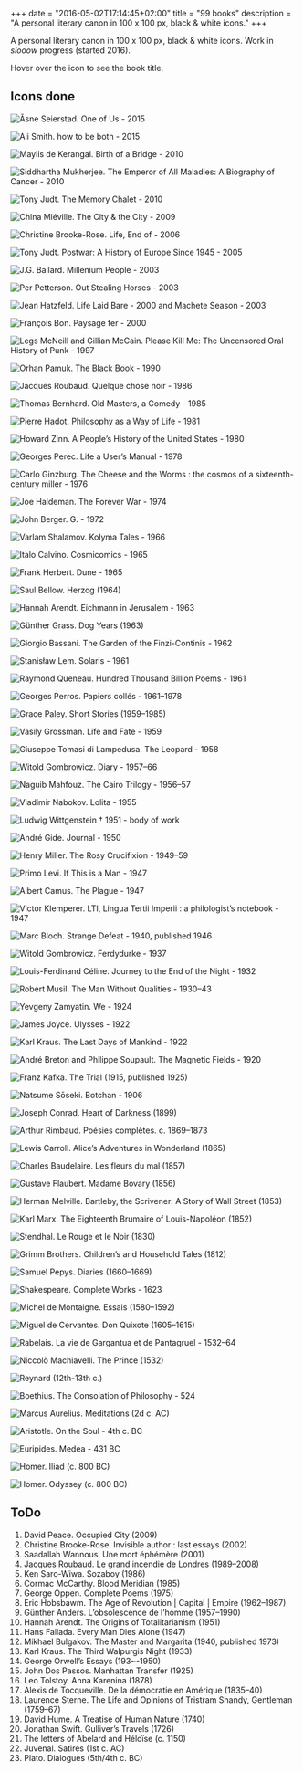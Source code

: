 +++
date = "2016-05-02T17:14:45+02:00"
title = "99 books"
description = "A personal literary canon in 100 x 100 px, black & white icons."
+++

A personal literary canon in 100 x 100 px, black & white icons. Work in _slooow_ progress (started 2016).

Hover over the icon to see the book title.

## Icons done

![Åsne Seierstad. One of Us - 2015](/img/99books/OneOfUs.png#books "Åsne Seierstad. One of Us - 2015")

![Ali Smith. how to be both - 2015](/img/99books/HowToBeBoth.png#books "Ali Smith. how to be both - 2015")

![Maylis de Kerangal. Birth of a Bridge - 2010](/img/99books/NaissanceDunPont.png#books "Maylis de Kerangal. Birth of a Bridge - 2010")

![Siddhartha Mukherjee. The Emperor of All Maladies: A Biography of Cancer - 2010](/img/99books/TheEmperorOfAllMaladies.png#books  "Siddhartha Mukherjee. The Emperor of All Maladies: A Biography of Cancer - 2010")

![Tony Judt. The Memory Chalet - 2010](/img/99books/MemoryChalet.png#books "Tony Judt. The Memory Chalet - 2010")

![China Miéville. The City & the City - 2009](/img/99books/TheCityAndTheCity.png#books  "China Miéville. The City & the City - 2009")

![Christine Brooke-Rose. Life, End of - 2006](/img/99books/LifeEndof.png#books "Christine Brooke-Rose. Life, End of - 2006")

![Tony Judt. Postwar: A History of Europe Since 1945 - 2005](/img/99books/Postwar.png#books "Tony Judt. Postwar: A History of Europe Since 1945 - 2005")

![J.G. Ballard. Millenium People - 2003](/img/99books/MilleniumPeople.png#books "J.G. Ballard. Millenium People - 2003")

![Per Petterson. Out Stealing Horses - 2003](/img/99books/OutStealingHorses.png#books "Per Petterson. Out Stealing Horses - 2003")

![Jean Hatzfeld. Life Laid Bare - 2000 and Machete Season - 2003](/img/99books/UneSaisonDeMachettes.png#books "Jean Hatzfeld. Life Laid Bare - 2000 and Machete Season - 2003")

![François Bon. Paysage fer - 2000](/img/99books/PaysageFer.png#books "François Bon. Paysage fer - 2000")

![Legs McNeill and Gillian McCain. Please Kill Me: The Uncensored Oral History of Punk - 1997](/img/99books/please-kill-me.png#books "Legs McNeill and Gillian McCain. Please Kill Me: The Uncensored Oral History of Punk - 1997")

![Orhan Pamuk. The Black Book - 1990](/img/99books/TheBlackBook.png#books "Orhan Pamuk. The Black Book - 1990")

![Jacques Roubaud. Quelque chose noir - 1986](/img/99books/QuelqueChoseNoir.png#books "Jacques Roubaud. Quelque chose noir - 1986")

![Thomas Bernhard. Old Masters, a Comedy - 1985](/img/99books/OldMasters.png#books "Thomas Bernhard. Old Masters, a Comedy - 1985")

![Pierre Hadot. Philosophy as a Way of Life - 1981](/img/99books/ExercicesSpirituels.png#books "Pierre Hadot. Philosophy as a Way of Life - 1981")

![Howard Zinn. A People’s History of the United States - 1980](/img/99books/APeoplesHistoryOfTheUS.png#books "Howard Zinn. A People’s History of the United States - 1980")

![Georges Perec. Life a User’s Manual - 1978](/img/99books/LaVieModeEmploi.png#books "Georges Perec. Life a User’s Manual - 1978")

![Carlo Ginzburg. The Cheese and the Worms : the cosmos of a sixteenth-century miller - 1976](/img/99books/FromageVers.png#books "Carlo Ginzburg. The Cheese and the Worms : the cosmos of a sixteenth-century miller - 1976")

![Joe Haldeman. The Forever War - 1974](/img/99books/Foreverwar.png#books "Joe Haldeman. The Forever War - 1974")

![John Berger. G. - 1972](/img/99books/G.png#books "John Berger. G. - 1972")

![Varlam Shalamov. Kolyma Tales - 1966](/img/99books/KolymaTales.png#books "Varlam Shalamov. Kolyma Tales - 1966")

![Italo Calvino. Cosmicomics - 1965](/img/99books/Cosmicomics.png#books "Italo Calvino. Cosmicomics - 1965")

![Frank Herbert. Dune - 1965](/img/99books/Dune.png#books "Frank Herbert. Dune - 1965")

![Saul Bellow. Herzog (1964)](/img/99books/Herzog.png#books "Saul Bellow. Herzog (1964)")

![Hannah Arendt. Eichmann in Jerusalem - 1963](/img/99books/ArendtEichmann.png#books "Hannah Arendt. Eichmann in Jerusalem - 1963")

![Günther Grass. Dog Years (1963)](/img/99books/GrassHundejahre.png#books "Günther Grass. Dog Years (1963)")

![Giorgio Bassani. The Garden of the Finzi-Continis - 1962](/img/99books/TheGardenOfTheFinziContinis.png#books "Giorgio Bassani. The Garden of the Finzi-Continis - 1962")

![Stanisław Lem. Solaris - 1961](/img/99books/Solaris.png#books "Stanisław Lem. Solaris - 1961")

![Raymond Queneau. Hundred Thousand Billion Poems - 1961](/img/99books/CentMilleMilliardsDePoemes.png#books "Raymond Queneau. Hundred Thousand Billion Poems - 1961")

![Georges Perros. Papiers collés - 1961–1978](/img/99books/papiersColles.png#books "Georges Perros. Papiers collés - 1961–1978")

![Grace Paley. Short Stories (1959–1985)](/img/99books/Paley.png#books "Grace Paley. Short Stories (1959–1985)")

![Vasily Grossman. Life and Fate - 1959](/img/99books/GrossmanLifeFate.png#books "Vasily Grossman. Life and Fate - 1959")

![Giuseppe Tomasi di Lampedusa. The Leopard - 1958](/img/99books/TheLeopard.png#books "Giuseppe Tomasi di Lampedusa. The Leopard - 1958")

![Witold Gombrowicz. Diary - 1957–66](/img/99books/GombrowiczDiary.png#books "Witold Gombrowicz. Diary - 1957–66")

![Naguib Mahfouz. The Cairo Trilogy - 1956–57](/img/99books/TheCairoTrilogy.png#books "Naguib Mahfouz. The Cairo Trilogy - 1956–57")

![Vladimir Nabokov. Lolita - 1955](/img/99books/Lolita.png#books "Vladimir Nabokov. Lolita - 1955")

![Ludwig Wittgenstein † 1951 - body of work](/img/99books/wittgenstein.png#books "Ludwig Wittgenstein † 1951 - body of work")

![André Gide. Journal - 1950](/img/99books/gide.png#books "André Gide. Journal - 1950")

![Henry Miller. The Rosy Crucifixion - 1949–59](/img/99books/MillerRosy.png#books "Henry Miller. The Rosy Crucifixion - 1949–59")

![Primo Levi. If This is a Man - 1947](/img/99books/Levi.png#books "Primo Levi. If This is a Man - 1947")

![Albert Camus. The Plague - 1947](/img/99books/camuslapeste.png#books "Albert Camus. The Plague - 1947")

![Victor Klemperer. LTI, Lingua Tertii Imperii : a philologist’s notebook - 1947](/img/99books/LTI.png#books "Victor Klemperer. LTI, Lingua Tertii Imperii : a philologist’s notebook - 1947")

![Marc Bloch. Strange Defeat - 1940, published 1946](/img/99books/EtrangeDefaite.png#books "Marc Bloch. Strange Defeat - 1940, published 1946")

![Witold Gombrowicz. Ferdydurke - 1937](/img/99books/ferdydurke.png#books "Witold Gombrowicz. Ferdydurke - 1937")

![Louis-Ferdinand Céline. Journey to the End of the Night - 1932](/img/99books/VoyageAuBoutDeLaNuit.png#books "Louis-Ferdinand Céline. Journey to the End of the Night - 1932")

![Robert Musil. The Man Without Qualities - 1930–43](/img/99books/TheManWithoutQualities.png#books "Robert Musil. The Man Without Qualities - 1930–43")

![Yevgeny Zamyatin. We - 1924](/img/99books/We.png#books "Yevgeny Zamyatin. We - 1924")

![James Joyce. Ulysses - 1922](/img/99books/Ulysses.png#books "James Joyce. Ulysses - 1922")

![Karl Kraus. The Last Days of Mankind - 1922](/img/99books/DerniersJoursHumanite.png#books "Karl Kraus. The Last Days of Mankind - 1922")

![André Breton and Philippe Soupault. The Magnetic Fields - 1920](/img/99books/TheMagneticFields.png#books "André Breton and Philippe Soupault. The Magnetic Fields - 1920")

![Franz Kafka. The Trial (1915, published 1925)](/img/99books/KafkaTrial.png#books "Franz Kafka. The Trial (1915, published 1925)")

![Natsume Sōseki. Botchan - 1906](/img/99books/Botchan.png#books "Natsume Sōseki. Botchan - 1906")

![Joseph Conrad. Heart of Darkness (1899)](/img/99books/HeartOfDarkness.png#books "Joseph Conrad. Heart of Darkness (1899)")

![Arthur Rimbaud. Poésies complètes. c. 1869–1873](/img/99books/rimbaud.png#books "Arthur Rimbaud. Poésies complètes. c. 1869–1873")

![Lewis Carroll. Alice’s Adventures in Wonderland (1865)](/img/99books/AliceInWonderland.png#books "Lewis Carroll. Alice’s Adventures in Wonderland (1865)")

![Charles Baudelaire. Les fleurs du mal (1857)](/img/99books/FleursMal.png#books "Charles Baudelaire. Les fleurs du mal (1857)")

![Gustave Flaubert. Madame Bovary (1856)](/img/99books/MadameBovary.png#books "Gustave Flaubert. Madame Bovary (1856)")

![Herman Melville. Bartleby, the Scrivener: A Story of Wall Street (1853)](/img/99books/BartlebyTheScrivener.png#books "Herman Melville. Bartleby, the Scrivener: A Story of Wall Street (1853)")

![Karl Marx. The Eighteenth Brumaire of Louis-Napoléon (1852)](/img/99books/18Brumaire.png#books "Karl Marx. The Eighteenth Brumaire of Louis-Napoléon (1852)")

![Stendhal. Le Rouge et le Noir (1830)](/img/99books/RougeEtLeNoir.png#books "Stendhal. Le Rouge et le Noir (1830)")

![Grimm Brothers. Children’s and Household Tales (1812)](/img/99books/Grimm.png#books "Grimm Brothers. Children’s and Household Tales (1812)")

![Samuel Pepys. Diaries (1660–1669)](/img/99books/pepys.png#books "Samuel Pepys. Diaries (1660–1669)")

![Shakespeare. Complete Works - 1623](/img/99books/Shakespeare.png#books "Shakespeare. Complete Works - 1623")

![Michel de Montaigne. Essais (1580–1592)](/img/99books/montaigneEssais.png#books "Michel de Montaigne. Essais (1580–1592)")

![Miguel de Cervantes. Don Quixote (1605–1615)](/img/99books/DonQuixote.png#books "Miguel de Cervantes. Don Quixote (1605–1615)")

![Rabelais. La vie de Gargantua et de Pantagruel - 1532–64](/img/99books/Rabelais.png#books "Rabelais. La vie de Gargantua et de Pantagruel - 1532–64")

![Niccolò Machiavelli. The Prince (1532)](/img/99books/ThePrince.png#books "Niccolò Machiavelli. The Prince (1532)")

![Reynard (12th-13th c.)](/img/99books/RomanDeRenart.png#books "Reynard (12th-13th c.)")

![Boethius. The Consolation of Philosophy - 524](/img/99books/boethius.png#books "Boethius. The Consolation of Philosophy - 524")

![Marcus Aurelius. Meditations (2d c. AC)](/img/99books/Meditations.png#books "Marcus Aurelius. Meditations (2d c. AC)")

![Aristotle. On the Soul - 4th c. BC](/img/99books/Aristotle.png#books "Aristotle. On the Soul - 4th c. BC")

![Euripides. Medea - 431 BC](/img/99books/Medea.png#books "Euripides. Medea - 431 BC")

![Homer. Iliad (c. 800 BC)](/img/99books/Iliad.png#books "Homer. Iliad (c. 800 BC)")

![Homer. Odyssey (c. 800 BC)](/img/99books/Odyssey.png#books "Homer. Odyssey (c. 800 BC)")

## ToDo

1. David Peace. Occupied City (2009)
1. Christine Brooke-Rose. Invisible author : last essays (2002)
1. Saadallah Wannous. Une mort éphémère (2001)
1. Jacques Roubaud. Le grand incendie de Londres (1989–2008)
1. Ken Saro-Wiwa. Sozaboy (1986)
1. Cormac McCarthy. Blood Meridian (1985)
1. George Oppen. Complete Poems (1975)
1. Eric Hobsbawm. The Age of Revolution | Capital | Empire (1962–1987)
1. Günther Anders. L’obsolescence de l’homme (1957–1990)
1. Hannah Arendt. The Origins of Totalitarianism (1951)
1. Hans Fallada. Every Man Dies Alone (1947)
1. Mikhael Bulgakov. The Master and Margarita (1940, published 1973)
1. Karl Kraus. The Third Walpurgis Night (1933)
1. George Orwell’s Essays (193~-1950)
1. John Dos Passos. Manhattan Transfer (1925)
1. Leo Tolstoy. Anna Karenina (1878)
1. Alexis de Tocqueville. De la démocratie en Amérique (1835–40)
1. Laurence Sterne. The Life and Opinions of Tristram Shandy, Gentleman (1759–67)
1. David Hume. A Treatise of Human Nature (1740)
1. Jonathan Swift. Gulliver’s Travels (1726)
1. The letters of Abelard and Héloïse (c. 1150)
1. Juvenal. Satires (1st c. AC)
1. Plato. Dialogues (5th/4th c. BC)
